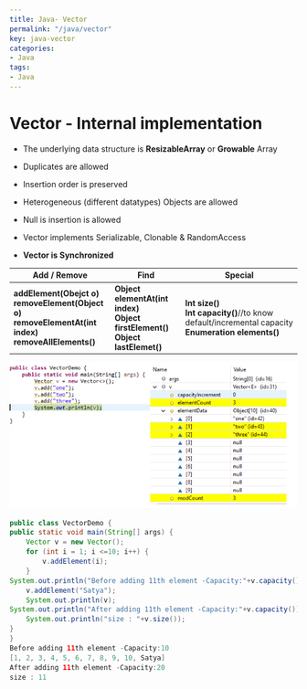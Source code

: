 ```yaml
---
title: Java- Vector
permalink: "/java/vector"
key: java-vector
categories:
- Java
tags:
- Java
---
```


Vector  - Internal implementation
=======================================================

-   The underlying data structure is **ResizableArray** or **Growable** Array

-   Duplicates are allowed

-   Insertion order is preserved

-   Heterogeneous (different datatypes) Objects are allowed

-   Null is insertion is allowed

-   Vector implements Serializable, Clonable & RandomAccess

-   **Vector is Synchronized**

| **Add / Remove**                                                                                | **Find**                                                                   | **Special**                                                                                    |
|-------------------------------------------------------------------------------------------------|----------------------------------------------------------------------------|------------------------------------------------------------------------------------------------|
| **addElement(Obejct o) <br> removeElement(Object o) <br>  removeElementAt(int index) <br>  removeAllElements()** | **Object elementAt(int index)  <br> Object firstElement() <br>  Object lastElemet()**  | **Int size()  <br> Int capacity()**//to know default/incremental capacity **Enumeration elements()** |

![](media/611364f2432b734a6fd376a1dd49e66f.png)

```java
public class VectorDemo {
public static void main(String[] args) {
    Vector v = new Vector();
    for (int i = 1; i <=10; i++) {
        v.addElement(i);
    }   
System.out.println("Before adding 11th element -Capacity:"+v.capacity()); //
    v.addElement("Satya");
    System.out.println(v);
System.out.println("After adding 11th element -Capacity:"+v.capacity());
    System.out.println("size : "+v.size());
}
}
Before adding 11th element -Capacity:10
[1, 2, 3, 4, 5, 6, 7, 8, 9, 10, Satya]
After adding 11th element -Capacity:20
size : 11
```
